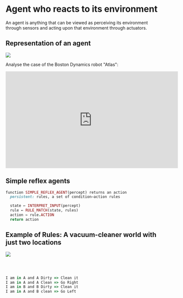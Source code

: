 # Agent who reacts to its environment

An agent is anything that can be viewed as perceiving its environment through sensors and
acting upon that environment through actuators.

## Representation of an agent
<img src="https://upload.wikimedia.org/wikipedia/commons/thumb/3/3f/IntelligentAgent-SimpleReflex.png/408px-IntelligentAgent-SimpleReflex.png">

Analyse the case of the Boston Dynamics robot "Atlas":
<iframe width="560" height="315" src="https://www.youtube.com/embed/fRj34o4hN4I" frameborder="0" gesture="media" allow="encrypted-media" allowfullscreen></iframe>

## Simple reflex agents
```ruby
function SIMPLE_REFLEX_AGENT(percept) returns an action
  persistent: rules, a set of condition–action rules

  state ← INTERPRET_INPUT(percept)
  rule ← RULE_MATCH(state, rules)
  action ← rule.ACTION
  return action
```

## Example of Rules: A vacuum-cleaner world with just two locations
<img src="https://3.bp.blogspot.com/-awZN_dv2vLI/VsVcMux__HI/AAAAAAAAAF0/-1ZRtzWXu9A/s1600/fig03.02.gif">

<br><br>

```javascript
I am in A and A Dirty => Clean it
I am in A and A Clean => Go Right
I am in B and B Dirty => Clean it
I am in A and B clean => Go Left
```

